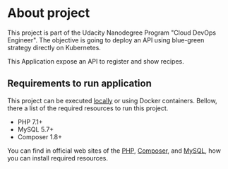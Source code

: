 # About project

This project is part of the Udacity Nanodegree Program "Cloud DevOps Engineer". The objective is going to deploy an API using blue-green strategy directly on Kubernetes.

This Application expose an API to register and show recipes.

## Requirements to run application

This project can be executed [locally](./docs/how-to-run-application-locally.md) or using Docker containers. Bellow, there a list of the required resources to run this project.

* PHP 7.1+
* MySQL 5.7+
* Composer 1.8+

You can find in official web sites of the [PHP](https://www.php.net/downloads.php#v7.1.32), [Composer](https://getcomposer.org/doc/00-intro.md), and [MySQL](https://www.mysql.com), how you can install required resources.
